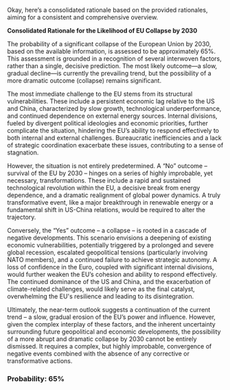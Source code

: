 Okay, here’s a consolidated rationale based on the provided rationales, aiming for a consistent and comprehensive overview.

**Consolidated Rationale for the Likelihood of EU Collapse by 2030**

The probability of a significant collapse of the European Union by 2030, based on the available information, is assessed to be approximately 65%. This assessment is grounded in a recognition of several interwoven factors, rather than a single, decisive prediction. The most likely outcome—a slow, gradual decline—is currently the prevailing trend, but the possibility of a more dramatic outcome (collapse) remains significant.

The most immediate challenge to the EU stems from its structural vulnerabilities. These include a persistent economic lag relative to the US and China, characterized by slow growth, technological underperformance, and continued dependence on external energy sources. Internal divisions, fueled by divergent political ideologies and economic priorities, further complicate the situation, hindering the EU’s ability to respond effectively to both internal and external challenges. Bureaucratic inefficiencies and a lack of strategic coordination exacerbate these issues, contributing to a sense of stagnation.

However, the situation is not entirely predetermined. A “No” outcome – survival of the EU by 2030 – hinges on a series of highly improbable, yet necessary, transformations. These include a rapid and sustained technological revolution within the EU, a decisive break from energy dependence, and a dramatic realignment of global power dynamics. A truly transformative event, like a major breakthrough in renewable energy or a fundamental shift in US-China relations, would be required to alter the trajectory.

Conversely, the “Yes” outcome – a collapse – is rooted in a cascade of negative developments. This scenario envisions a deepening of existing economic vulnerabilities, potentially triggered by a prolonged and severe global recession, escalated geopolitical tensions (particularly involving NATO members), and a continued failure to achieve strategic autonomy. A loss of confidence in the Euro, coupled with significant internal divisions, would further weaken the EU’s cohesion and ability to respond effectively. The continued dominance of the US and China, and the exacerbation of climate-related challenges, would likely serve as the final catalyst, overwhelming the EU's resilience and leading to its disintegration.

Ultimately, the near-term outlook suggests a continuation of the current trend – a slow, gradual erosion of the EU’s power and influence. However, given the complex interplay of these factors, and the inherent uncertainty surrounding future geopolitical and economic developments, the possibility of a more abrupt and dramatic collapse by 2030 cannot be entirely dismissed. It requires a complex, but highly improbable, convergence of negative events combined with the absence of any corrective or transformative actions.

### Probability: 65%
